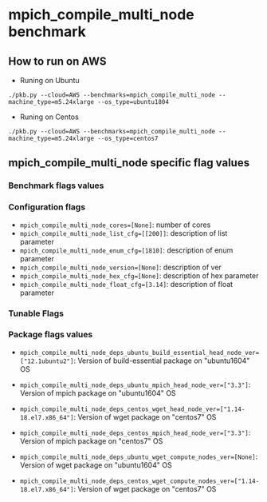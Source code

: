 # mpich_compile_multi_node benchmark

## How to run on AWS

- Runing on Ubuntu

```./pkb.py --cloud=AWS --benchmarks=mpich_compile_multi_node --machine_type=m5.24xlarge --os_type=ubuntu1804```

- Runing on Centos

```./pkb.py --cloud=AWS --benchmarks=mpich_compile_multi_node --machine_type=m5.24xlarge --os_type=centos7```

## mpich_compile_multi_node specific flag values

### Benchmark flags values

### Configuration flags


- `mpich_compile_multi_node_cores=[None]`: number of cores
- `mpich_compile_multi_node_list_cfg=[[200]]`: description of list parameter
- `mpich_compile_multi_node_enum_cfg=[1810]`: description of enum parameter
- `mpich_compile_multi_node_version=[None]`: description of ver
- `mpich_compile_multi_node_hex_cfg=[None]`: description of hex parameter
- `mpich_compile_multi_node_float_cfg=[3.14]`: description of float parameter

### Tunable Flags



### Package flags values


- `mpich_compile_multi_node_deps_ubuntu_build_essential_head_node_ver=["12.1ubuntu2"]`: Version of build-essential package on "ubuntu1604" OS

- `mpich_compile_multi_node_deps_ubuntu_mpich_head_node_ver=["3.3"]`: Version of mpich package on "ubuntu1604" OS

- `mpich_compile_multi_node_deps_centos_wget_head_node_ver=["1.14-18.el7.x86_64"]`: Version of wget package on "centos7" OS

- `mpich_compile_multi_node_deps_centos_mpich_head_node_ver=["3.3"]`: Version of mpich package on "centos7" OS


- `mpich_compile_multi_node_deps_ubuntu_wget_compute_nodes_ver=[None]`: Version of wget package on "ubuntu1604" OS

- `mpich_compile_multi_node_deps_centos_wget_compute_nodes_ver=["1.14-18.el7.x86_64"]`: Version of wget package on "centos7" OS

